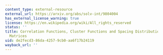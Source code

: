 ```yaml
---
content_type: external-resource
external_url: https://arxiv.org/abs/solv-int/9804004
has_external_license_warning: true
license: https://en.wikipedia.org/wiki/All_rights_reserved
status: ''
title: Correlation Functions, Cluster Functions and Spacing Distributions for Random
  Matrices
uid: de2fecd3-86da-4257-9cb0-aa6f17b24119
wayback_url: ''
---
```

